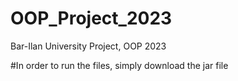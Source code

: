 # OOP_Project_2023
Bar-Ilan University Project, OOP 2023

#In order to run the files, simply download the jar file
